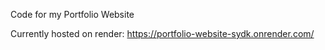 
Code for my Portfolio Website

Currently hosted on render:
https://portfolio-website-sydk.onrender.com/

